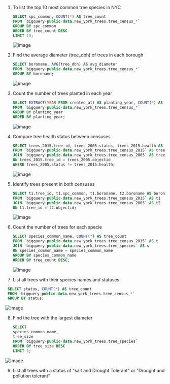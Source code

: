  1.	To list the top 10 most common tree species in NYC

    ```SQL
    SELECT spc_common, COUNT(*) AS tree_count
    FROM `bigquery-public-data.new_york_trees.tree_census_*`
    GROUP BY spc_common
    ORDER BY tree_count DESC
    LIMIT 10;
    ```
    ![image](https://github.com/Nandana2508/Bigquery/assets/158820596/247fb93d-3691-4d5f-a33a-5c8d703e97e9)

 2.	Find the average diameter (tree_dbh) of trees in each borough

    ```SQL
    SELECT boroname, AVG(tree_dbh) AS avg_diameter
    FROM `bigquery-public-data.new_york_trees.tree_census_*`
    GROUP BY boroname;
    ```
    ![image](https://github.com/Nandana2508/Bigquery/assets/158820596/dc730647-c97a-4ab3-9317-7c22e74805d6)


 3.	Count the number of trees planted in each year

    ```SQL
    SELECT EXTRACT(YEAR FROM created_at) AS planting_year, COUNT(*) AS trees_planted
    FROM `bigquery-public-data.new_york_trees.tree_census_*`
    GROUP BY planting_year
    ORDER BY planting_year;
    ```
    ![image](https://github.com/Nandana2508/Bigquery/assets/158820596/86febbb7-3eb7-4d5d-817b-d252c387354c)

 4.	Compare tree health status between censuses

    ```SQL
    SELECT trees_2015.tree_id, trees_2005.status, trees_2015.health AS current_health
    FROM `bigquery-public-data.new_york_trees.tree_census_2015` AS trees_2015
    JOIN `bigquery-public-data.new_york_trees.tree_census_2005` AS trees_2005
    ON trees_2015.tree_id = trees_2005.objectid
    WHERE trees_2005.status != trees_2015.health;
    ```
    ![image](https://github.com/Nandana2508/Bigquery/assets/158820596/f9feb64c-fd9d-42b8-9e28-4f8185248301)

 5. Identify trees present in both censuses

    ```SQL
    SELECT t1.tree_id, t1.spc_common, t1.boroname, t2.boroname AS boroname_2005
    FROM `bigquery-public-data.new_york_trees.tree_census_2015` AS t1
    JOIN `bigquery-public-data.new_york_trees.tree_census_2005` AS t2
    ON t1.tree_id = t2.objectid;
    ```
    ![image](https://github.com/Nandana2508/Bigquery/assets/158820596/1eee3d47-984a-4805-9464-d9b4dbebe36d)
    
 6.	Count the number of trees for each specie

    ```SQL
    SELECT species_common_name, COUNT(*) AS tree_count
    FROM `bigquery-public-data.new_york_trees.tree_census_2015` AS t
    JOIN `bigquery-public-data.new_york_trees.tree_species` AS s
    ON species_common_name = species_common_name
    GROUP BY species_common_name
    ORDER BY tree_count DESC;
    ```
    ![image](https://github.com/Nandana2508/Bigquery/assets/158820596/99694019-30ee-4b66-ba0d-d09fc3d7953a)
   	
7.	List all trees with their species names and statuses

   ```SQL
    SELECT status, COUNT(*) AS tree_count
    FROM `bigquery-public-data.new_york_trees.tree_census_*`
    GROUP BY status;
   ```
  ![image](https://github.com/Nandana2508/Bigquery/assets/158820596/b2dea2f8-0a75-495f-9f33-46516a02c497)

 8. Find the tree with the largest diameter

    ```SQL
    SELECT 
    species_common_name,
    tree_size
    FROM `bigquery-public-data.new_york_trees.tree_species`
    ORDER BY tree_size DESC
    LIMIT 1;
    ```
   ![image](https://github.com/Nandana2508/Bigquery/assets/158820596/a4777d80-4c1a-4dbb-af2f-fac6d14d479f)

  9. List all trees with a status of "salt and Drought Tolerant" or "Drought and pollution tolerant"

      ```SQL
      
      











